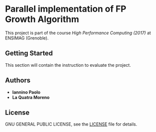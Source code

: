 
# Parallel implementation of FP Growth Algorithm

This project is part of the course *High Performance Computing (2017)* at ENSIMAG (Grenoble).

## Getting Started

This section will contain the instruction to evaluate the project.

## Authors

* **Iannino Paolo**
* **La Quatra Moreno**

## License

GNU GENERAL PUBLIC LICENSE, see the [LICENSE](LICENSE) file for details.

